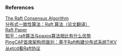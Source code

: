 

### References
[The Raft Consensus Algorithm](https://raft.github.io)<br/>
[分布式一致性算法：Raft 算法（论文翻译）](http://blog.csdn.net/zdy0_2004/article/details/57127269)<br/>
[Raft Paper](https://raft.github.io/raft.pdf)<br/>
[知乎：raft算法与paxos算法相比有什么优势](https://www.zhihu.com/question/36648084)<br/>
[PingCAP首席架构师唐刘：基于Raft构建分布式系统TiKV](http://www.sohu.com/a/114408897_465979)<br/>
[从etcd看Raft协议](http://qa.blog.163.com/blog/static/19014700220153155498735)<br/>
[]()<br/>
